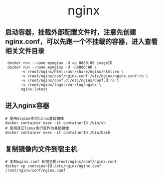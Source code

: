 <div style="text-align: center;font-size: 40px;">nginx</div>

## 启动容器，挂载外部配置文件时，注意先创建nginx.conf，可以先跑一个不挂载的容器，进入查看相关文件目录

```shell
 docker run --name mynginx -d =p 8080:80 imageID
 docker run --name mynginx -d -p8080:80 \
       -v /root/nginx/html:/usr/share/nginx/html:ro \
       -v /root/nginx/conf/nginx.conf:/etc/nginx/nginx.conf:ro \
       -v /root/nginx/conf.d:/etc/nginx/conf.d:ro \
       -v /root/nginx/logs:/var/log/nginx \ 
       nginx:latest 
```

## 进入nginx容器

```shell
# 使用alpine作为linux基础镜像
docker container exec -it containerID /bin/sh
# 使用其它linux发行版作为基础镜像
docker container exec -it containerID /bin/bash
```

## 复制镜像内文件到宿主机

```shell
# 复制nginx.conf 到宿主机/root/nginx/conf/nginx.conf
docker cp containerID:/etc/nginx/nginx.conf /root/nginx/conf/nginx.conf 
```
